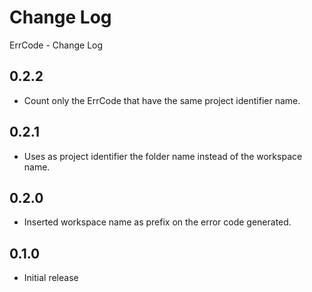 # Change Log

ErrCode - Change Log

## 0.2.2

- Count only the ErrCode that have the same project identifier name.

## 0.2.1

- Uses as project identifier the folder name instead of the workspace name.

## 0.2.0

- Inserted workspace name as prefix on the error code generated.

## 0.1.0

- Initial release